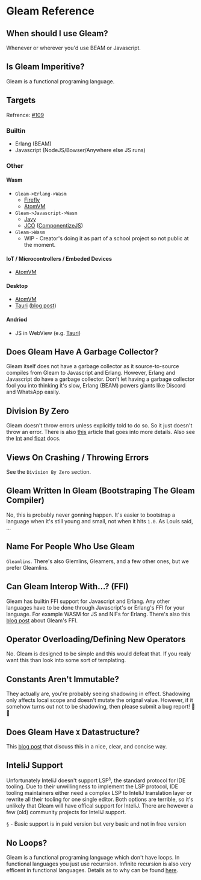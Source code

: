 # Gleam Reference


<!-- TODO: Dynamic table of contents here -->
<!-- TODO: Use the following quote from Lewis somewhere "As our hero lambdaman says: object oriented programming is well named because if someone says you should use it then you should object" -->


## When should I use Gleam?
Whenever or wherever you'd use BEAM or Javascript.


## Is Gleam Imperitive?
Gleam is a functional programing language.



## Targets
Refrence: [#109](https://github.com/gleam-lang/gleam/issues/109)

### Builtin
 - Erlang (BEAM)
 - Javascript (NodeJS/Bowser/Anywhere else JS runs)

### Other
#### Wasm
 - `Gleam->Erlang->Wasm`
    - [Firefly](https://github.com/GetFirefly/firefly)
    - [AtomVM](https://www.atomvm.net/)
 - `Gleam->Javascript->Wasm`
   - [Javy](https://github.com/bytecodealliance/javy)
   - [JCO](https://github.com/bytecodealliance/jco) ([ComponentizeJS](https://github.com/bytecodealliance/ComponentizeJS))
 - `Gleam->Wasm`
   - WIP - Creator's doing it as part of a school project so not public at the moment.

<!-- TODO: Do some more research into the targets below -->
#### IoT / Microcontrollers / Embeded Devices
 - [AtomVM](https://www.atomvm.net/)

#### Desktop
 - [AtomVM](https://www.atomvm.net/)
 - [Tauri](https://tauri.app/) ([blog post](https://www.wezm.net/v2/posts/2024/gleam-tauri/))

#### Andriod
 - JS in WebView (e.g. [Tauri](https://tauri.app/))


## Does Gleam Have A Garbage Collector?
Gleam itself does not have a garbage collector as it source-to-source compiles from Gleam to Javascript and Erlang. However, Erlang and Javascript do have a garbage collector. Don't let having a garbage collector fool you into thinking it's slow, Erlang (BEAM) powers giants like Discord and WhatsApp easily.



## Division By Zero 
Gleam doesn't throw errors unless explicitly told to do so. So it just doesn't throw an error. There is also [this](https://www.hillelwayne.com/post/divide-by-zero/) article that goes into more details. Also see the [Int](https://hexdocs.pm/gleam_stdlib/gleam/int.html) and [float](https://hexdocs.pm/gleam_stdlib/gleam/float.html) docs.



## Views On Crashing / Throwing Errors
See the `Division By Zero` section.



## Gleam Written In Gleam (Bootstraping The Gleam Compiler)
No, this is probably never gonning happen. It's easier to bootstrap a language when it's still young and small, not when it hits `1.0`. As Louis said,  ... <!-- TODO: Add a quote from Discord explaining talking about this -->



## Name For People Who Use Gleam
`Gleamlins`. There's also Glemlins, Gleamers, and a few other ones, but we prefer Gleamlins.



## Can Gleam Interop With...? (FFI)
Gleam has builtin FFI support for Javascript and Erlang. Any other languages have to be done through Javascript's or Erlang's FFI for your language. For example WASM for JS and NIFs for Erlang. There's also this [blog post](https://www.jonashietala.se/blog/2024/01/11/exploring_the_gleam_ffi/) about Gleam's FFI.



## Operator Overloading/Defining New Operators
No. Gleam is designed to be simple and this would defeat that. If you realy want this than look into some sort of templating.
<!-- TODO: Make a library for this. Use cases: JSX, operator overloading, math libraries, etc. I want to make this but idk how soon I'll get around to it. -->



## Constants Aren't Immutable?
They actually are, you're probably seeing shadowing in effect. Shadowing only affects local scope and doesn't mutate the orignal value. However, if it somehow turns out not to be shadowing, then please submit a bug report! 🥺🙏



## Does Gleam Have `X` Datastructure?
This [blog post](https://mckayla.blog/posts/all-you-need-is-data-and-functions.html) that discuss this in a nice, clear, and concise way.



## InteliJ Support
Unfortunately InteliJ doesn't support LSP<sup>`§`</sup>, the standard protocol for IDE tooling. Due to their unwillingness to implement the LSP protocol, IDE tooling maintainers either need a complex LSP to InteliJ translation layer or rewrite all their tooling for one single editor. Both options are terrible, so it's unlikely that Gleam will have offical support for InteliJ. There are however a few (old) community projects for InteliJ support.

`§` - Basic support is in paid version but very basic and not in free version



## No Loops?
Gleam is a functional programing language which don't have loops. In functional languages you just use recurrsion. Infinite recursion is also very efficent in functional languages. Details as to why can be found [here](https://beautifulracket.com/explainer/recursion.html).

